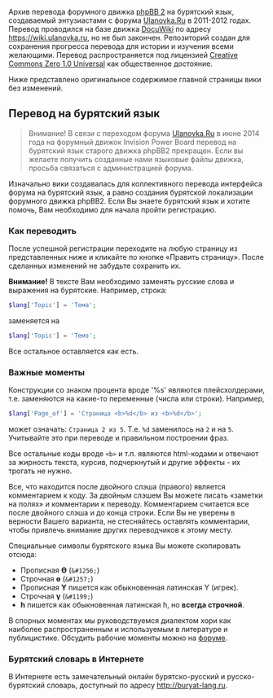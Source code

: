 Архив перевода форумного движка [phpBB 2](https://www.phpbb.com) на бурятский язык, создаваемый энтузиастами с форума [Ulanovka.Ru](https://ulanovka.ru) в 2011-2012 годах. Перевод проводился на базе движка [DocuWiki](https://www.dokuwiki.org) по адресу https://wiki.ulanovka.ru, но не был закончен. Репозиторий создан для сохранения прогресса перевода для истории и изучения всеми желающими. Перевод распространяется под лицензией [Creative Commons Zero 1.0 Universal](https://creativecommons.org/publicdomain/zero/1.0/) как общественное достояние.

Ниже представлено оригинальное содержимое главной страницы вики без изменений.

## Перевод на бурятский язык

> Внимание! В связи с переходом форума [Ulanovka.Ru](https://ulanovka.ru) в июне 2014 года на форумный движок Invision Power Board перевод на бурятский язык старого движка phpBB2 прекращен. Если вы желаете получить созданные нами языковые файлы движка, просьба связаться с администрацией форума.

Изначально вики создавалась для коллективного перевода интерфейса форума на бурятский язык, а равно создания бурятской локализации форумного движка phpBB2. Если Вы знаете бурятский язык и хотите помочь, Вам необходимо для начала пройти регистрацию.

### Как переводить

После успешной регистрации переходите на любую страницу из представленных ниже и кликайте по кнопке «Править страницу». После сделанных изменений не забудьте сохранить их.

**Внимание!** В тексте Вам необходимо заменять русские слова и выражения на бурятские. Например, строка:

```php
$lang['Topic'] = 'Тема';
```
заменяется на
```php
$lang['Topic'] = 'Темэ';
```

Все остальное оставляется как есть.

### Важные моменты

Конструкции со знаком процента вроде \'%s\' являются плейсхолдерами, т.е. заменяются на какие-то переменные (числа или строки). Например,

```php
$lang['Page_of'] = 'Страница <b>%d</b> из <b>%d</b>';
```

может означать: `Страница 2 из 5`. Т.е. `%d` заменилось на `2` и на `5`. Учитывайте это при переводе и правильном построении фраз.

Все остальные коды вроде `<b>` и т.п. являются html-кодами и отвечают за жирность текста, курсив, подчеркнутый и другие эффекты - их трогать не нужно.

Все, что находится после двойного слэша (правого) является комментарием к коду. За двойным слэшем Вы можете писать «заметки на полях» и комментарии к переводу. Комментарием считается все после двойного слэша и до конца строки. Если Вы не уверены в верности Вашего варианта, не стесняйтесь оставлять комментарии, чтобы привлечь внимание других переводчиков к этому месту.

Специальные символы бурятского языка Вы можете скопировать отсюда:

- Прописная **Ө** (`&#1256;`)
- Строчная **ө** (`&#1257;`)
- Прописная **Y** пишется как обыкновенная латинская Y (игрек).
- Строчная **ү** (`&#1199;`)
- **h** пишется как обыкновенная латинская h, но **всегда строчной**.

В спорных моментах мы руководствуемся диалектом хори как наиболее распространенным и используемым в литературе и публицистике. Обсудить рабочие моменты можно на [форуме](https://ulanovka.ru/topic/24121-создание-бурятской-версии-интерфейса-улановки/).

### Бурятский словарь в Интернете

В Интернете есть замечательный онлайн бурятско-русский и русско-бурятский словарь, доступный по адресу http://buryat-lang.ru.
